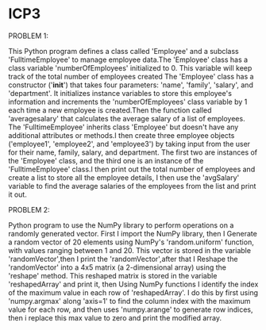 # ICP3
PROBLEM 1:

This Python program defines a class called 'Employee' and a subclass 'FulltimeEmployee' to manage employee data.The 'Employee' class has a class variable 'numberOfEmployees' initialized to 0. This variable will keep track of the total number of employees created The 'Employee' class has a constructor ('__init__') that takes four parameters: 'name', 'family', 'salary', and 'department'. It initializes instance variables to store this employee's information and increments the 'numberOfEmployees' class variable by 1 each time a new employee is created.Then the function called 'averagesalary' that calculates the average salary of a list of employees. The 'FulltimeEmployee' inherits class 'Employee' but doesn't have any additional attributes or methods.I then create three employee objects ('employee1', 'employee2', and 'employee3') by taking input from the user for their name, family, salary, and department. The first two are instances of the 'Employee' class, and the third one is an instance of the 'FulltimeEmployee' class.I then print out the total number of employees and create a list to store all the employee details, I then use the 'avgSalary' variable to find the average salaries of the employees from the list and print it out.

PROBLEM 2:

Python program to use the NumPy library to perform operations on a randomly generated vector. First I import the NumPy library, then I Generate a random vector of 20 elements using NumPy's 'random.uniform' function, with values ranging between 1 and 20. This vector is stored in the variable 'randomVector',then I print the 'randomVector',after that I Reshape the 'randomVector' into a 4x5 matrix (a 2-dimensional array) using the 'reshape' method. This reshaped matrix is stored in the variable 'reshapedArray' and print it, then Using NumPy functions I identify the index of the maximum value in each row of 'reshapedArray'. I do this by first using 'numpy.argmax' along 'axis=1' to find the column index with the maximum value for each row, and then uses 'numpy.arange' to generate row indices, then i replace this max value to zero and print the modified array.


